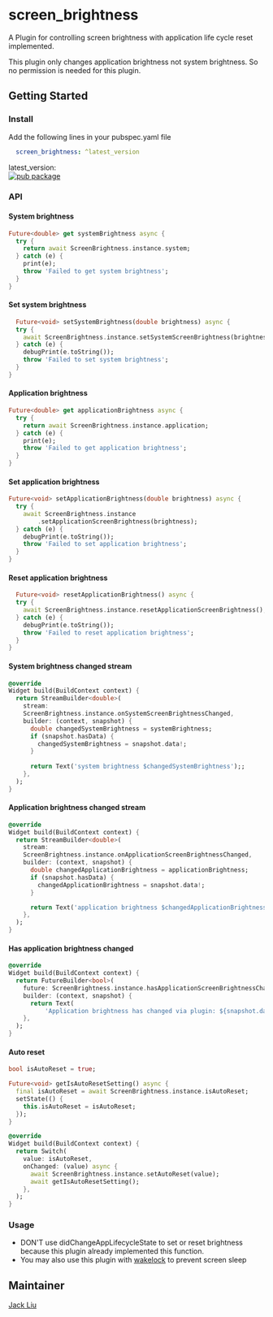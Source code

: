 # screen_brightness

A Plugin for controlling screen brightness with application life cycle reset implemented.

This plugin only changes application brightness not system brightness. So no permission is needed for this plugin.

## Getting Started
### Install
Add the following lines in your pubspec.yaml file

```yaml
  screen_brightness: ^latest_version
```

latest_version:\
[![pub package](https://img.shields.io/pub/v/screen_brightness.svg)](https://pub.dartlang.org/packages/screen_brightness)

### API
#### System brightness
```dart
Future<double> get systemBrightness async {
  try {
    return await ScreenBrightness.instance.system;
  } catch (e) {
    print(e);
    throw 'Failed to get system brightness';
  }
}
```
#### Set system brightness
```dart
  Future<void> setSystemBrightness(double brightness) async {
  try {
    await ScreenBrightness.instance.setSystemScreenBrightness(brightness);
  } catch (e) {
    debugPrint(e.toString());
    throw 'Failed to set system brightness';
  }
}
```
#### Application brightness
```dart
Future<double> get applicationBrightness async {
  try {
    return await ScreenBrightness.instance.application;
  } catch (e) {
    print(e);
    throw 'Failed to get application brightness';
  }
}
```
#### Set application brightness
```dart
Future<void> setApplicationBrightness(double brightness) async {
  try {
    await ScreenBrightness.instance
        .setApplicationScreenBrightness(brightness);
  } catch (e) {
    debugPrint(e.toString());
    throw 'Failed to set application brightness';
  }
}
```
#### Reset application brightness
```dart
  Future<void> resetApplicationBrightness() async {
  try {
    await ScreenBrightness.instance.resetApplicationScreenBrightness();
  } catch (e) {
    debugPrint(e.toString());
    throw 'Failed to reset application brightness';
  }
}
```
#### System brightness changed stream
```dart
@override
Widget build(BuildContext context) {
  return StreamBuilder<double>(
    stream:
    ScreenBrightness.instance.onSystemScreenBrightnessChanged,
    builder: (context, snapshot) {
      double changedSystemBrightness = systemBrightness;
      if (snapshot.hasData) {
        changedSystemBrightness = snapshot.data!;
      }
      
      return Text('system brightness $changedSystemBrightness');;
    },
  );
}
```
#### Application brightness changed stream
```dart
@override
Widget build(BuildContext context) {
  return StreamBuilder<double>(
    stream:
    ScreenBrightness.instance.onApplicationScreenBrightnessChanged,
    builder: (context, snapshot) {
      double changedApplicationBrightness = applicationBrightness;
      if (snapshot.hasData) {
        changedApplicationBrightness = snapshot.data!;
      }

      return Text('application brightness $changedApplicationBrightness');;
    },
  );
}
```
#### Has application brightness changed
```dart
@override
Widget build(BuildContext context) {
  return FutureBuilder<bool>(
    future: ScreenBrightness.instance.hasApplicationScreenBrightnessChanged,
    builder: (context, snapshot) {
      return Text(
          'Application brightness has changed via plugin: ${snapshot.data}');
    },
  );
}
```

#### Auto reset
```dart
bool isAutoReset = true;

Future<void> getIsAutoResetSetting() async {
  final isAutoReset = await ScreenBrightness.instance.isAutoReset;
  setState(() {
    this.isAutoReset = isAutoReset;
  });
}

@override
Widget build(BuildContext context) {
  return Switch(
    value: isAutoReset,
    onChanged: (value) async {
      await ScreenBrightness.instance.setAutoReset(value);
      await getIsAutoResetSetting();
    },
  );
}
```

### Usage

* DON'T use didChangeAppLifecycleState to set or reset brightness because this plugin already implemented this function.
* You may also use this plugin with [wakelock](https://pub.dev/packages/wakelock) to prevent screen sleep

## Maintainer

[Jack Liu](https://github.com/aaassseee)